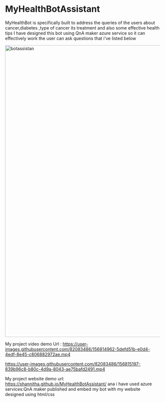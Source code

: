 # MyHealthBotAssistant
MyHealthBot is specifically built to address the queries of the users about cancer,diabetes ,type of cancer its treatment and also some effective health tips 
I have designed this bot using QnA maker azure service so it can effectively work 
the user can ask questions that i've listed below

<img width="950" alt="botassistan" src="https://user-images.githubusercontent.com/82083486/156243357-54246100-be5c-4630-91d4-bf529f083aac.PNG">

My project video demo Url :
https://user-images.githubusercontent.com/82083486/156814962-5defd51b-e0d4-4edf-8e45-c806882972ae.mp4



https://user-images.githubusercontent.com/82083486/156815197-839b96c8-b80c-4d9a-8043-ae75bafd2491.mp4

My project website demo url: https://shannitha.github.io/MyHealthBotAssistant/
ana i have used azure services:QnA maker
published and embed my bot with my website designed using html/css
